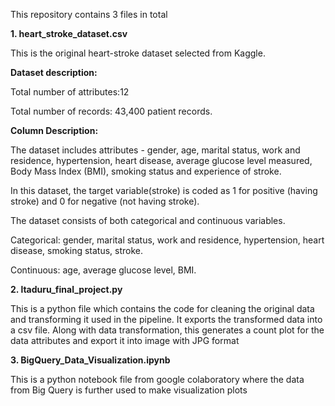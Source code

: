 This repository contains 3 files in total

**1. heart_stroke_dataset.csv**

This is the original heart-stroke dataset selected from Kaggle.

**Dataset description:** 

Total number of attributes:12  

Total number of records: 43,400 patient records. 

**Column Description:** 

The dataset includes attributes - gender, age, marital status, work and residence, hypertension, heart disease, average glucose level measured, Body Mass Index (BMI), smoking status and experience of stroke.  

In this dataset, the target variable(stroke) is coded as 1 for positive (having stroke) and 0 for negative (not having stroke). 

The dataset consists of both categorical and continuous variables. 
 
Categorical: gender, marital status, work and residence, hypertension, heart disease, smoking status, stroke. 

Continuous: age, average glucose level, BMI. 

 

**2. ltaduru_final_project.py**

This is a python file which contains the code for cleaning the original data and transforming it used in the pipeline. It exports the transformed data into a csv file.
Along with data transformation, this generates a count plot for the data attributes and export it into image with JPG format

**3. BigQuery_Data_Visualization.ipynb**

This is a python notebook file from google colaboratory where the data from Big Query is further used to make visualization plots 
